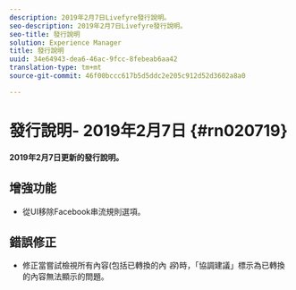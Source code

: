 ```yaml
---
description: 2019年2月7日Livefyre發行說明。
seo-description: 2019年2月7日Livefyre發行說明。
seo-title: 發行說明
solution: Experience Manager
title: 發行說明
uuid: 34e64943-dea6-46ac-9fcc-8febeab6aa42
translation-type: tm+mt
source-git-commit: 46f00bccc617b5d5ddc2e205c912d52d3602a8a0

---
```



# 發行說明- 2019年2月7日 {#rn020719}

**2019年2月7日更新的發行說明。**

## 增強功能

* 從UI移除Facebook串流規則選項。

## 錯誤修正

* 修正當嘗試檢視所有內容(包括已轉換的內 *容*)時，「協調建議」標示為已轉換的內容無法顯示的問題。